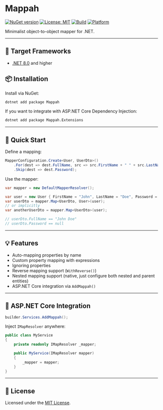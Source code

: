 # Mappah

[![NuGet version](https://img.shields.io/nuget/v/Mappah.svg?style=flat-square)](https://www.nuget.org/packages/Mappah/)
[![License: MIT](https://img.shields.io/badge/license-MIT-green.svg?style=flat-square)](https://opensource.org/licenses/MIT)
[![Build](https://img.shields.io/github/actions/workflow/status/Zephyris94/Mappah/minor.yml?label=Build&logo=github&style=flat-square)](https://github.com/Zephyris94/Mappah/actions/workflows/minor.yml)
[![Platform](https://img.shields.io/badge/.NET-8.0+-blueviolet?logo=dotnet&style=flat-square)](https://dotnet.microsoft.com/en-us/download/dotnet/8.0)

Minimalist object-to-object mapper for .NET.

---

## 🚀 Target Frameworks
- [.NET 8.0](https://dotnet.microsoft.com/en-us/download/dotnet/8.0) and higher

## 📦 Installation

Install via NuGet:

```bash
dotnet add package Mappah
```

If you want to integrate with ASP.NET Core Dependency Injection:

```bash
dotnet add package Mappah.Extensions
```

---

## 🚀 Quick Start

Define a mapping:

```csharp
MapperConfiguration.Create<User, UserDto>()
    .For(dest => dest.FullName, src => src.FirstName + " " + src.LastName)
    .Skip(dest => dest.Password);
```

Use the mapper:

```csharp
var mapper = new DefaultMapperResolver();

var user = new User { FirstName = "John", LastName = "Doe", Password = "123456" };
var userDto = mapper.Map<UserDto, User>(user);
// or implicitly
var anotherUserDto = mapper.Map<UserDto>(user);

// userDto.FullName == "John Doe"
// userDto.Password == null
```

---

## 💡 Features

- Auto-mapping properties by name
- Custom property mapping with expressions
- Ignoring properties
- Reverse mapping support (`WithReverse()`)
- Nested mapping support (native, just configure both nested and parent entities)
- ASP.NET Core integration via `AddMappah()`

---

## 🔧 ASP.NET Core Integration

```csharp
builder.Services.AddMappah();
```

Inject `IMapResolver` anywhere:

```csharp
public class MyService
{
    private readonly IMapResolver _mapper;

    public MyService(IMapResolver mapper)
    {
        _mapper = mapper;
    }
}
```

---

## 📝 License

Licensed under the [MIT License](https://opensource.org/licenses/MIT).
